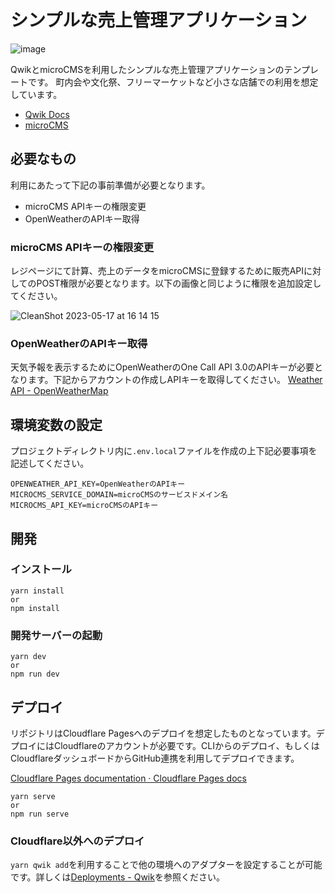 # シンプルな売上管理アプリケーション️

![image](https://github.com/himorishige/qwik-microcms-simple-store-template/assets/71954454/4d0bd4e9-2fcc-4792-b27e-f4f0b3304ffb)

QwikとmicroCMSを利用したシンプルな売上管理アプリケーションのテンプレートです。
町内会や文化祭、フリーマーケットなど小さな店舗での利用を想定しています。

- [Qwik Docs](https://qwik.builder.io/)
- [microCMS](https://microcms.io/)

## 必要なもの

利用にあたって下記の事前準備が必要となります。

- microCMS APIキーの権限変更
- OpenWeatherのAPIキー取得

### microCMS APIキーの権限変更

レジページにて計算、売上のデータをmicroCMSに登録するために販売APIに対してのPOST権限が必要となります。以下の画像と同じように権限を追加設定してください。

![CleanShot 2023-05-17 at 16 14 15](https://github.com/himorishige/qwik-microcms-simple-store-template/assets/71954454/0cb8fb1c-443f-4911-9769-0fb42cb2aabb)

### OpenWeatherのAPIキー取得

天気予報を表示するためにOpenWeatherのOne Call API 3.0のAPIキーが必要となります。下記からアカウントの作成しAPIキーを取得してください。
[Weather API \- OpenWeatherMap](https://openweathermap.org/api)

## 環境変数の設定

プロジェクトディレクトリ内に`.env.local`ファイルを作成の上下記必要事項を記述してください。

```shell:.env.local
OPENWEATHER_API_KEY=OpenWeatherのAPIキー
MICROCMS_SERVICE_DOMAIN=microCMSのサービスドメイン名
MICROCMS_API_KEY=microCMSのAPIキー
```

## 開発

### インストール

```shell
yarn install
or
npm install
```

### 開発サーバーの起動

```shell
yarn dev
or
npm run dev
```

## デプロイ

リポジトリはCloudflare Pagesへのデプロイを想定したものとなっています。デプロイにはCloudflareのアカウントが必要です。CLIからのデプロイ、もしくはCloudflareダッシュボードからGitHub連携を利用してデプロイできます。

[Cloudflare Pages documentation · Cloudflare Pages docs](https://developers.cloudflare.com/pages/)

```shell
yarn serve
or
npm run serve
```

### Cloudflare以外へのデプロイ

`yarn qwik add`を利用することで他の環境へのアダプターを設定することが可能です。詳しくは[Deployments \- Qwik](https://qwik.builder.io/docs/deployments/)を参照ください。
